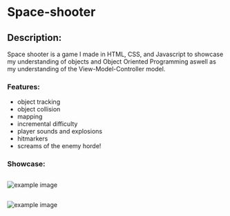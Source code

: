 
# Space-shooter

## Description:
Space shooter is a game I made in HTML, CSS, and Javascript to showcase my
understanding of objects and Object Oriented Programming aswell as my 
understanding of the View-Model-Controller model. 

### Features:
- object tracking
- object collision
- mapping
- incremental difficulty
- player sounds and explosions
- hitmarkers
- screams of the enemy horde!

### Showcase: 
##
 ![example image](https://github.com/MarquisTheCoder/space-shooter/blob/main/images/better-example.png?raw=true)
 ## 
 ![example image](https://github.com/MarquisTheCoder/space-shooter/blob/main/images/space-shooter-gameover-example.png?raw=true)

